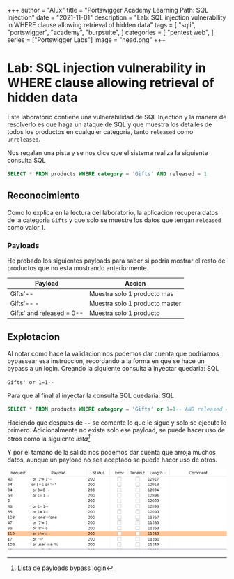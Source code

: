 +++
author = "Alux"
title = "Portswigger Academy Learning Path: SQL Injection"
date = "2021-11-01"
description = "Lab: SQL injection vulnerability in WHERE clause allowing retrieval of hidden data"
tags = [
    "sqli",
    "portswigger",
    "academy",
    "burpsuite",
]
categories = [
    "pentest web",
]
series = ["Portswigger Labs"]
image = "head.png"
+++

# Lab: SQL injection vulnerability in WHERE clause allowing retrieval of hidden data

Este laboratorio contiene una vulnerabilidad de SQL Injection y la manera de resolverlo es que haga un ataque de SQL y que muestra los detalles de todos los productos en cualquier categoria, tanto `released` como `unreleased`.

Nos regalan una pista y se nos dice que el sistema realiza la siguiente consulta SQL

```sql
SELECT * FROM products WHERE category = 'Gifts' AND released = 1
```

## Reconocimiento

Como lo explica en la lectura del laboratorio, la aplicacion recupera datos de la categoria `Gifts` y que solo se muestre los datos que tengan `released` como valor 1.

### Payloads

He probado los siguientes payloads para saber si podria mostrar el resto de productos que no esta mostrando anteriormente.

   Payload | Accion
--------|------
    Gifts'-- | Muestra solo 1 producto mas
  Gifts'-- - | Muestra solo 1 producto master
  Gifts' and released = 0-- | Muestra solo 1 producto

## Explotacion

Al notar como hace la validacion nos podemos dar cuenta que podriamos bypassear esa instruccion, recordando a la forma en que se hace un bypass a un login. Creando la siguiente consulta a inyectar quedaria: SQL

`Gifts' or 1=1--`

Para que al final al inyectar la consulta SQL quedaria: SQL

```sql
SELECT * FROM products WHERE category = 'Gifts' or 1=1-- AND released = 1
```

Haciendo que despues de `--` se comente lo que le sigue y solo se ejecute lo primero. Adicionalmente no existe solo ese payload, se puede hacer uso de otros como la siguiente <cite>lista[^1]</cite>

[^1]: [Lista](https://raw.githubusercontent.com/swisskyrepo/PayloadsAllTheThings/master/SQL%20Injection/Intruder/Auth_Bypass2.txt) de payloads bypass login 

Y por el tamano de la salida nos podemos dar cuenta que arroja muchos datos, aunque un payload no sea aceptado se puede hacer uso de otros.

![Ataque con intruder](intruder.png)